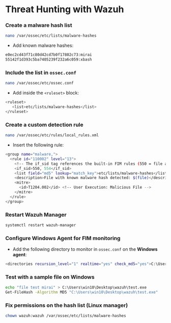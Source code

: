 # Threat Hunting with Wazuh

### Create a malware hash list

```sh
nano /var/ossec/etc/lists/malware-hashes
```

- Add known malware hashes:

```sh
e0ec2cd43f71c80d42cd7b0f17802c73:mirai
55142f1d393c5ba7405239f232a6c059:xbash
```

### Include the list in `ossec.conf`

```sh
nano /var/ossec/etc/ossec.conf
```

- Add inside the `<ruleset>` block:

```sh
<ruleset>
   <list>etc/lists/malware-hashes</list>
</ruleset>
```

### Create a custom detection rule

```sh
nano /var/ossec/etc/rules/local_rules.xml
```

- Insert the following rule:

```sh
<group name="malware,">
  <rule id="110002" level="13">
    <!-- The if_sid tag references the built-in FIM rules (550 = file added, 554 = file modified) -->
    <if_sid>550, 554</if_sid>
    <list field="md5" lookup="match_key">etc/lists/malware-hashes</list>
    <description>File with known malware hash detected: $(file)</description>
    <mitre>
      <id>T1204.002</id> <!-- User Execution: Malicious File -->
    </mitre>
  </rule>
</group>
```

### Restart Wazuh Manager

```sh
systemctl restart wazuh-manager
```

### Configure Windows Agent for FIM monitoring

- Add the following directory to monitor in `ossec.conf` on the **Windows agent**:

```sh
<directories recursion_level="1" realtime="yes" check_md5="yes">C:\Users\win10\Desktop\wazuh</directories>
```

### Test with a sample file on Windows

```sh
echo "file test mirai" > C:\Users\win10\Desktop\wazuh\test.exe
Get-FileHash -Algorithm MD5 "C:\Users\win10\Desktop\wazuh\test.exe"
```

### Fix permissions on the hash list (Linux manager)

```sh
chown wazuh:wazuh /var/ossec/etc/lists/malware-hashes
```
